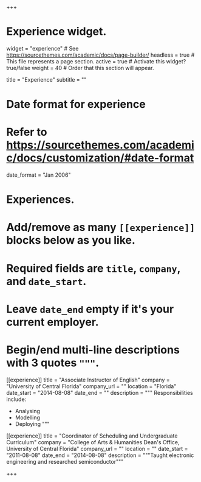 +++
# Experience widget.
widget = "experience"  # See https://sourcethemes.com/academic/docs/page-builder/
headless = true  # This file represents a page section.
active = true  # Activate this widget? true/false
weight = 40  # Order that this section will appear.

title = "Experience"
subtitle = ""

# Date format for experience
#   Refer to https://sourcethemes.com/academic/docs/customization/#date-format
date_format = "Jan 2006"

# Experiences.
#   Add/remove as many `[[experience]]` blocks below as you like.
#   Required fields are `title`, `company`, and `date_start`.
#   Leave `date_end` empty if it's your current employer.
#   Begin/end multi-line descriptions with 3 quotes `"""`.
[[experience]]
  title = "Associate Instructor of English"
  company = "University of Central Florida"
  company_url = ""
  location = "Florida"
  date_start = "2014-08-08"
  date_end = ""
  description = """
  Responsibilities include:

  * Analysing
  * Modelling
  * Deploying
  """

[[experience]]
  title = "Coordinator of Scheduling and Undergraduate Curriculum"
  company = "College of Arts & Humanities Dean's Office, University of Central Florida"
  company_url = ""
  location = ""
  date_start = "2011-08-08"
  date_end = "2014-08-08"
  description = """Taught electronic engineering and researched semiconductor"""

+++
